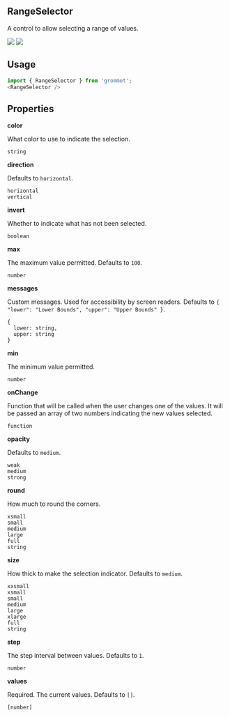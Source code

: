 ## RangeSelector
A control to allow selecting a range of values.

[![](https://cdn-images-1.medium.com/fit/c/120/120/1*TD1P0HtIH9zF0UEH28zYtw.png)](https://storybook.grommet.io/?selectedKind=RangeSelector&full=0&addons=0&stories=1&panelRight=0) [![](https://codesandbox.io/static/img/play-codesandbox.svg)](https://codesandbox.io/s/github/grommet/grommet-sandbox?initialpath=rangeselector&module=%2Fsrc%2FRangeSelector.js)
## Usage

```javascript
import { RangeSelector } from 'grommet';
<RangeSelector />
```

## Properties

**color**

What color to use to indicate the selection.

```
string
```

**direction**

 Defaults to `horizontal`.

```
horizontal
vertical
```

**invert**

Whether to indicate what has not been selected.

```
boolean
```

**max**

The maximum value permitted. Defaults to `100`.

```
number
```

**messages**

Custom messages. Used for accessibility by screen readers. Defaults to `{
  "lower": "Lower Bounds",
  "upper": "Upper Bounds"
}`.

```
{
  lower: string,
  upper: string
}
```

**min**

The minimum value permitted.

```
number
```

**onChange**

Function that will be called when the user changes one of the
      values. It will be passed an array of two numbers indicating
      the new values selected.

```
function
```

**opacity**

 Defaults to `medium`.

```
weak
medium
strong
```

**round**

How much to round the corners.

```
xsmall
small
medium
large
full
string
```

**size**

How thick to make the selection indicator. Defaults to `medium`.

```
xxsmall
xsmall
small
medium
large
xlarge
full
string
```

**step**

The step interval between values. Defaults to `1`.

```
number
```

**values**

Required. The current values. Defaults to `[]`.

```
[number]
```
  